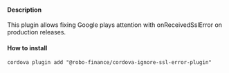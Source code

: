 #### Description

This plugin allows fixing Google plays attention with onReceivedSslError on production releases.

#### How to install
```
cordova plugin add "@robo-finance/cordova-ignore-ssl-error-plugin"
```